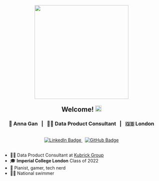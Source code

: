 <div id='header' align='center'>
  <div id='header-content' align='center'>
    <h2><img src='https://github.com/annaxjgan/annaxjgan/assets/125049826/53966c55-40a4-42ef-b1b6-5eb3d57d8777' height='300' />
      <p>Welcome! <img src="https://media.giphy.com/media/hvRJCLFzcasrR4ia7z/giphy.gif" width='20'/></p>
    </h2>
  </div>
  
  <div id='my-details'>
    <h3> 👩 Anna Gan &nbsp; | &nbsp; 👩‍💻 Data Product Consultant &nbsp; | &nbsp; 🇬🇧󠁢󠁥󠁮󠁧󠁿󠁧󠁢 London</h3>
  </div>

  <br />
  
  <div id='social-medias'>
    <a href='https://www.linkedin.com/in/annagan/'>
      <img src='https://img.shields.io/badge/LinkedIn-blue?style=for-the-badge&logo=linkedin&logoColor=white' alt='LinkedIn Badge'/>
    </a>
    &nbsp;
    <a href='https://github.com/annaxjgan'>
      <img src='https://img.shields.io/badge/GitHub-purple?style=for-the-badge&logo=github&logoColor=white' alt='GitHub Badge'/>
    </a>
  </div>
  
  </br>
  
  <div id='about-me' align='left'>
      <ul>
        <li>👩‍💻 Data Product Consultant at <a href='https://www.kubrickgroup.com/uk/'>Kubrick Group</a></li>
        <li>🎓 <b>Imperial College London</b> Class of 2022 </li>
        <li>🤍 Pianist, gamer, tech nerd</li>
        <li>🏊‍♀️ National swimmer</li>
      </ul>
  </div>
  
</div>
